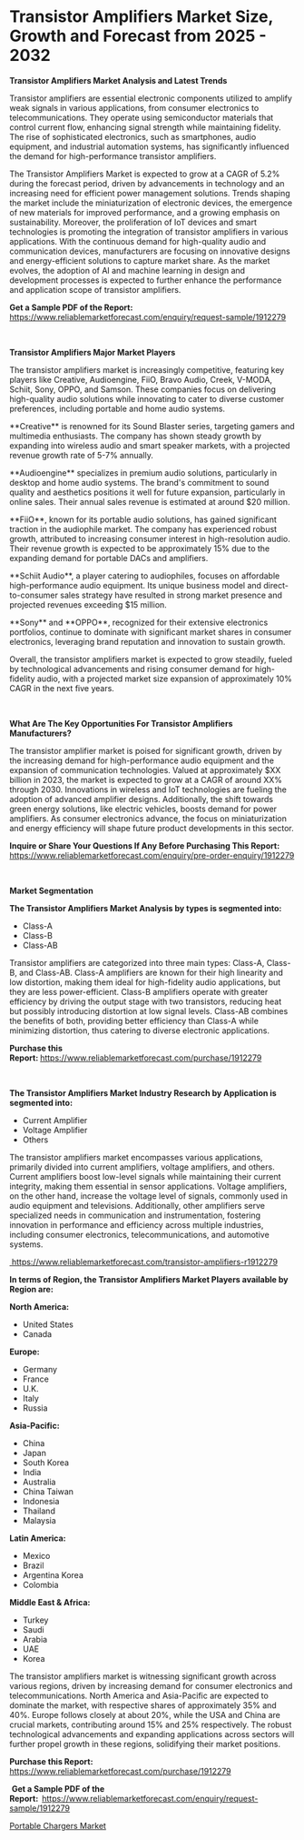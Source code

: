 <p><h1>Transistor Amplifiers Market Size, Growth and Forecast from 2025 - 2032</h1></p><p><strong>Transistor Amplifiers Market Analysis and Latest Trends</strong></p>
<p><p>Transistor amplifiers are essential electronic components utilized to amplify weak signals in various applications, from consumer electronics to telecommunications. They operate using semiconductor materials that control current flow, enhancing signal strength while maintaining fidelity. The rise of sophisticated electronics, such as smartphones, audio equipment, and industrial automation systems, has significantly influenced the demand for high-performance transistor amplifiers.</p><p>The Transistor Amplifiers Market is expected to grow at a CAGR of 5.2% during the forecast period, driven by advancements in technology and an increasing need for efficient power management solutions. Trends shaping the market include the miniaturization of electronic devices, the emergence of new materials for improved performance, and a growing emphasis on sustainability. Moreover, the proliferation of IoT devices and smart technologies is promoting the integration of transistor amplifiers in various applications. With the continuous demand for high-quality audio and communication devices, manufacturers are focusing on innovative designs and energy-efficient solutions to capture market share. As the market evolves, the adoption of AI and machine learning in design and development processes is expected to further enhance the performance and application scope of transistor amplifiers.</p></p>
<p><strong>Get a Sample PDF of the Report:&nbsp;</strong> <a href="https://www.reliablemarketforecast.com/enquiry/request-sample/1912279?utm_campaign=2821&utm_medium=2&utm_source=Github&utm_content=ia&utm_term=06042025&utm_id=transistor-amplifiers">https://www.reliablemarketforecast.com/enquiry/request-sample/1912279</a></p>
<p>&nbsp;</p>
<p><strong>Transistor Amplifiers Major Market Players</strong></p>
<p><p>The transistor amplifiers market is increasingly competitive, featuring key players like Creative, Audioengine, FiiO, Bravo Audio, Creek, V-MODA, Schiit, Sony, OPPO, and Samson. These companies focus on delivering high-quality audio solutions while innovating to cater to diverse customer preferences, including portable and home audio systems.</p><p>**Creative** is renowned for its Sound Blaster series, targeting gamers and multimedia enthusiasts. The company has shown steady growth by expanding into wireless audio and smart speaker markets, with a projected revenue growth rate of 5-7% annually.</p><p>**Audioengine** specializes in premium audio solutions, particularly in desktop and home audio systems. The brand's commitment to sound quality and aesthetics positions it well for future expansion, particularly in online sales. Their annual sales revenue is estimated at around $20 million.</p><p>**FiiO**, known for its portable audio solutions, has gained significant traction in the audiophile market. The company has experienced robust growth, attributed to increasing consumer interest in high-resolution audio. Their revenue growth is expected to be approximately 15% due to the expanding demand for portable DACs and amplifiers.</p><p>**Schiit Audio**, a player catering to audiophiles, focuses on affordable high-performance audio equipment. Its unique business model and direct-to-consumer sales strategy have resulted in strong market presence and projected revenues exceeding $15 million.</p><p>**Sony** and **OPPO**, recognized for their extensive electronics portfolios, continue to dominate with significant market shares in consumer electronics, leveraging brand reputation and innovation to sustain growth.</p><p>Overall, the transistor amplifiers market is expected to grow steadily, fueled by technological advancements and rising consumer demand for high-fidelity audio, with a projected market size expansion of approximately 10% CAGR in the next five years.</p></p>
<p>&nbsp;</p>
<p><strong>What Are The Key Opportunities For Transistor Amplifiers Manufacturers?</strong></p>
<p><p>The transistor amplifier market is poised for significant growth, driven by the increasing demand for high-performance audio equipment and the expansion of communication technologies. Valued at approximately $XX billion in 2023, the market is expected to grow at a CAGR of around XX% through 2030. Innovations in wireless and IoT technologies are fueling the adoption of advanced amplifier designs. Additionally, the shift towards green energy solutions, like electric vehicles, boosts demand for power amplifiers. As consumer electronics advance, the focus on miniaturization and energy efficiency will shape future product developments in this sector.</p></p>
<p><strong>Inquire or Share Your Questions If Any Before Purchasing This Report:</strong> <a href="https://www.reliablemarketforecast.com/enquiry/pre-order-enquiry/1912279?utm_campaign=2821&utm_medium=2&utm_source=Github&utm_content=ia&utm_term=06042025&utm_id=transistor-amplifiers">https://www.reliablemarketforecast.com/enquiry/pre-order-enquiry/1912279</a></p>
<p>&nbsp;</p>
<p><strong>Market Segmentation</strong></p>
<p><strong>The Transistor Amplifiers Market Analysis by types is segmented into:</strong></p>
<p><ul><li>Class-A</li><li>Class-B</li><li>Class-AB</li></ul></p>
<p><p>Transistor amplifiers are categorized into three main types: Class-A, Class-B, and Class-AB. Class-A amplifiers are known for their high linearity and low distortion, making them ideal for high-fidelity audio applications, but they are less power-efficient. Class-B amplifiers operate with greater efficiency by driving the output stage with two transistors, reducing heat but possibly introducing distortion at low signal levels. Class-AB combines the benefits of both, providing better efficiency than Class-A while minimizing distortion, thus catering to diverse electronic applications.</p></p>
<p><strong>Purchase this Report:&nbsp;</strong><a href="https://www.reliablemarketforecast.com/purchase/1912279?utm_campaign=2821&utm_medium=2&utm_source=Github&utm_content=ia&utm_term=06042025&utm_id=transistor-amplifiers">https://www.reliablemarketforecast.com/purchase/1912279</a></p>
<p>&nbsp;</p>
<p><strong>The Transistor Amplifiers Market Industry Research by Application is segmented into:</strong></p>
<p><ul><li>Current Amplifier</li><li>Voltage Amplifier</li><li>Others</li></ul></p>
<p><p>The transistor amplifiers market encompasses various applications, primarily divided into current amplifiers, voltage amplifiers, and others. Current amplifiers boost low-level signals while maintaining their current integrity, making them essential in sensor applications. Voltage amplifiers, on the other hand, increase the voltage level of signals, commonly used in audio equipment and televisions. Additionally, other amplifiers serve specialized needs in communication and instrumentation, fostering innovation in performance and efficiency across multiple industries, including consumer electronics, telecommunications, and automotive systems.</p></p>
<p><a href="https://www.reliablemarketforecast.com/transistor-amplifiers-r1912279?utm_campaign=2821&utm_medium=2&utm_source=Github&utm_content=ia&utm_term=06042025&utm_id=transistor-amplifiers">&nbsp;https://www.reliablemarketforecast.com/transistor-amplifiers-r1912279</a></p>
<p><strong>In terms of Region, the Transistor Amplifiers Market Players available by Region are:</strong></p>
<p>
    <p> <strong> North America: </strong>
        <ul>
            <li>United States</li>
            <li>Canada</li>
        </ul>
        </p> 
    <p> <strong> Europe: </strong>
        <ul>
            <li>Germany</li>
            <li>France</li>
            <li>U.K.</li>
            <li>Italy</li>
            <li>Russia</li>
        </ul>
        </p> 
    <p> <strong> Asia-Pacific: </strong>
        <ul>
            <li>China</li>
            <li>Japan</li>
            <li>South Korea</li>
            <li>India</li>
            <li>Australia</li>
            <li>China Taiwan</li>
            <li>Indonesia</li>
            <li>Thailand</li>
            <li>Malaysia</li>
        </ul>
        </p> 
    <p> <strong> Latin America: </strong>
        <ul>
            <li>Mexico</li>
            <li>Brazil</li>
            <li>Argentina Korea</li>
            <li>Colombia</li>
        </ul>
        </p> 
    <p> <strong> Middle East & Africa: </strong>
        <ul>
            <li>Turkey</li>
            <li>Saudi</li>
            <li>Arabia</li>
            <li>UAE</li>
            <li>Korea</li>
        </ul>
    </p>
    </p>
<p><p>The transistor amplifiers market is witnessing significant growth across various regions, driven by increasing demand for consumer electronics and telecommunications. North America and Asia-Pacific are expected to dominate the market, with respective shares of approximately 35% and 40%. Europe follows closely at about 20%, while the USA and China are crucial markets, contributing around 15% and 25% respectively. The robust technological advancements and expanding applications across sectors will further propel growth in these regions, solidifying their market positions.</p></p>
<p><strong>Purchase this Report: </strong><a href="https://www.reliablemarketforecast.com/purchase/1912279?utm_campaign=2821&utm_medium=2&utm_source=Github&utm_content=ia&utm_term=06042025&utm_id=transistor-amplifiers">https://www.reliablemarketforecast.com/purchase/1912279</a></p>
<p>&nbsp;<strong>Get a Sample PDF of the Report:&nbsp;&nbsp;</strong><a href="https://www.reliablemarketforecast.com/enquiry/request-sample/1912279?utm_campaign=2821&utm_medium=2&utm_source=Github&utm_content=ia&utm_term=06042025&utm_id=transistor-amplifiers">https://www.reliablemarketforecast.com/enquiry/request-sample/1912279</a></p>
<p><strong></strong></p>
<p><p><a href="https://github.com/qetelosooya/Market-Research-Report-List-1/blob/main/portable-chargers-market.md?utm_campaign=2821&utm_medium=2&utm_source=Github&utm_content=ia&utm_term=06042025&utm_id=transistor-amplifiers">Portable Chargers Market</a></p></p>